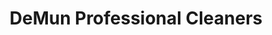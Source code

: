 ---
title: "DeMun Professional Cleaners"
url: /clayton/demun-professional-cleaners/
shop: Wäscherei
---